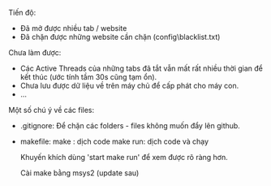 Tiến độ:
+ Đã mở được nhiều tab / website
+ Đã chặn được những website cần chặn (config\blacklist.txt)

Chưa làm được:
+ Các Active Threads của những tabs đã tắt vẫn mất rất nhiều thời gian để kết thúc (ước tính tầm 30s cũng tạm ổn).
+ Chưa lưu được dữ liệu về trên máy chủ để cấp phát cho máy con.
+ ...

Một số chú ý về các files:
+ .gitignore: Để chặn các folders - files không muốn đẩy lên github.
+ makefile:
    make    : dịch code 
    make run: dịch code và chạy

    Khuyến khích dùng 'start make run' để xem được rõ ràng hơn.

    Cài make bằng msys2 (update sau) 